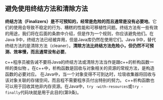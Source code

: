 ## 避免使用终结方法和清除方法

**终结方法（Finalizers）是不可预知的，经常是危险的而且通常是没有必要地**。它们的使用会导致不稳定的行为、糟糕的性能和可移植性问题。终结方法有一些有效的用途，我们将在后面的条款中介绍，但是作为一个规则，你应该避免他们。在Java 9中，终结方法已经被弃用，但是Java库仍然在使用它们。Java 9中，替代终结方法的是清除方法（cleaner）。**清除方法比终结方法危险小，但仍然不可预测、效率慢，而且通常没有必要**。 

c++程序员被告诫不要将Java的终结方法或清除方法当作是跟c++的析构函数一样的类似物 。在c++中，析构函数是回收与对象相关的资源的常规方法，是构造函数的必要对应。 在Java中，当一个对象变得不可到达时，垃圾收集器将回收与该对象关联的存储空间，而且程不需要程序员付出特别的努力。 c++析构函数也可以用于回收其他非内存资源。在Java中，`try -with-resources`或`try - finally`代码块就是用于此目的(第9条)。